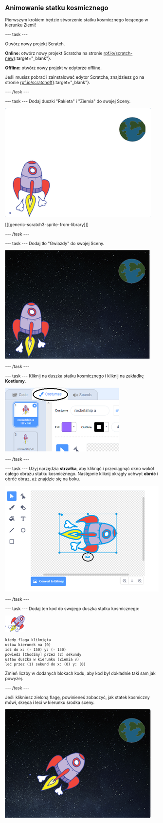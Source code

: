 ## Animowanie statku kosmicznego

Pierwszym krokiem będzie stworzenie statku kosmicznego lecącego w kierunku Ziemi!

\--- task \---

Otwórz nowy projekt Scratch.

**Online:** otwórz nowy projekt Scratcha na stronie [rpf.io/scratch-new](http://rpf.io/scratchon){:target="_blank"}.

**Offline:** otwórz nowy projekt w edytorze offline.

Jeśli musisz pobrać i zainstalować edytor Scratcha, znajdziesz go na stronie [rpf.io/scratchoff](http://rpf.io/scratchoff){:target="_blank"}.

\--- /task \---

\--- task \--- Dodaj duszki "Rakieta" i "Ziemia" do swojej Sceny.

![Duszki Statek kosmiczny i Ziemia](images/space-sprites.png)

[[[generic-scratch3-sprite-from-library]]]

\--- /task \---

\--- task \--- Dodaj tło "Gwiazdy" do swojej Sceny.

![Tło kosmosu](images/space-backdrop.png)

\--- /task \---

\--- task \--- Kliknij na duszka statku kosmicznego i kliknij na zakładkę **Kostiumy**.

![Kostium duszka](images/space-costume.png)

\--- /task \---

\--- task \--- Użyj narzędzia **strzałka**, aby kliknąć i przeciągnąć okno wokół całego obrazu statku kosmicznego. Następnie kliknij okrągły uchwyt **obróć** i obróć obraz, aż znajdzie się na boku.

![Obracanie kostiumu](images/space-rotate.png)

\--- /task \---

\--- task \--- Dodaj ten kod do swojego duszka statku kosmicznego:

![Duszek Statku kosmicznego](images/sprite-spaceship.png)

```blocks3
kiedy flaga kliknięta
ustaw kierunek na (0)
idź do x: (- 150) y: (- 150)
powiedz [Chodźmy] przez (2) sekundy
ustaw duszka w kierunku (Ziemia v)
leć przez (1) sekund do x: (0) y: (0)
```

Zmień liczby w dodanych blokach kodu, aby kod był dokładnie taki sam jak powyżej.

\--- /task \---

Jeśli klikniesz zieloną flagę, powinieneś zobaczyć, jak statek kosmiczny mówi, skręca i leci w kierunku środka sceny.

![Testowanie animacji statku kosmicznego](images/space-animate-stage.png)